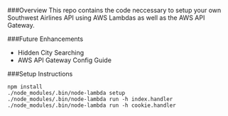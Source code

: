 ###Overview
This repo contains the code neccessary to setup your own Southwest Airlines API using AWS Lambdas as well as the AWS API Gateway. 

###Future Enhancements
* Hidden City Searching
* AWS API Gateway Config Guide 

###Setup Instructions
	
	npm install
	./node_modules/.bin/node-lambda setup
	./node_modules/.bin/node-lambda run -h index.handler
	./node_modules/.bin/node-lambda run -h cookie.handler
	
